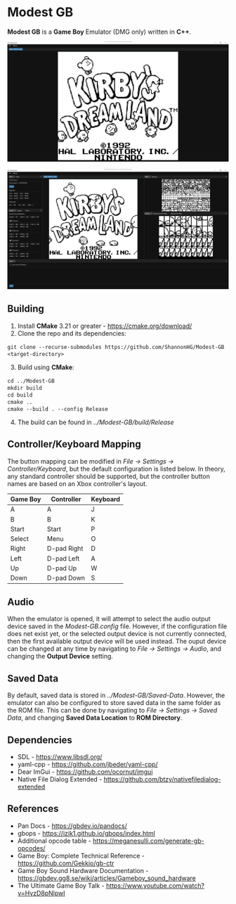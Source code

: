 # Modest GB
**Modest GB** is a **Game Boy** Emulator (DMG only) written in **C++**. 

![Main Window](./Screenshots/Main-Window.png)

![All Windows](./Screenshots/All-Windows.png)

## Building
1. Install **CMake** 3.21 or greater - https://cmake.org/download/
2. Clone the repo and its dependencies:
```
git clone --recurse-submodules https://github.com/ShannonHG/Modest-GB <target-directory>
```
3. Build using **CMake**:
```
cd ../Modest-GB
mkdir build
cd build
cmake ..
cmake --build . --config Release
```
4. The build can be found in *../Modest-GB/build/Release*

## Controller/Keyboard Mapping 
The button mapping can be modified in *File -> Settings -> Controller/Keyboard*, but the default configuration is listed below. In theory, any standard controller should be supported, but the controller button names are based on an Xbox controller's layout.

| Game Boy | Controller | Keyboard |
|----------|------------|----------|
|A         |A           |J         |
|B         |B           |K         |
|Start     |Start       |P         |
|Select    |Menu        |O         |
|Right     |D-pad Right |D         |
|Left      |D-pad Left  |A         |
|Up        |D-pad Up    |W         |
|Down      |D-pad Down  |S         |

## Audio
When the emulator is opened, it will attempt to select the audio output device saved in the *Modest-GB.config* file. However, if the configuration file does net exist yet, or the selected output device is not currently connected, then the first available output device will be used instead. The ouput device can be changed at any time by navigating to *File -> Settings -> Audio*, and changing the **Output Device** setting.

## Saved Data
By default, saved data is stored in *../Modest-GB/Saved-Data*. However, the emulator can also be configured to store saved data in the same folder as the ROM file. This can be done by navigating to *File -> Settings -> Saved Data*, and changing **Saved Data Location** to **ROM Directory**.

## Dependencies
* SDL - https://www.libsdl.org/
* yaml-cpp - https://github.com/jbeder/yaml-cpp/
* Dear ImGui - https://github.com/ocornut/imgui
* Native File Dialog Extended - https://github.com/btzy/nativefiledialog-extended

## References
* Pan Docs - https://gbdev.io/pandocs/
* gbops - https://izik1.github.io/gbops/index.html
* Additional opcode table - https://meganesulli.com/generate-gb-opcodes/
* Game Boy: Complete Technical Reference - https://github.com/Gekkio/gb-ctr
* Game Boy Sound Hardware Documentation - https://gbdev.gg8.se/wiki/articles/Gameboy_sound_hardware
* The Ultimate Game Boy Talk - https://www.youtube.com/watch?v=HyzD8pNlpwI
